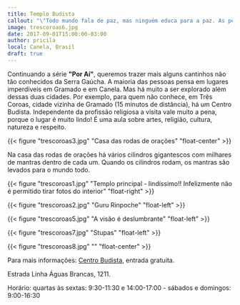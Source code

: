 ```yaml
---
title: Templo Budista
callout: "\"Todo mundo fala de paz, mas ninguém educa para a paz. As pessoas educam apenas para a competição e a competição leva à guerra.\" Pablo Lipnizky"
image: trescoroas6.jpg
date: 2017-09-01T15:00:00-03:00
author: pricila
local: Canela, Brasil
draft: true
---
```


Continuando a série **"Por Aí"**, queremos trazer mais alguns cantinhos não tão conhecidos da Serra Gaúcha. A maioria das pessoas pensa em lugares imperdíveis em Gramado e em Canela. Mas há muito a ser explorado além dessas duas cidades. Por exemplo, para quem não conhece, em Três Coroas, cidade vizinha de Gramado (15 minutos de distância), há um Centro Budista. Independente da profissão religiosa a visita vale muito a pena, porque o lugar é muito lindo! É uma aula sobre artes, religião, cultura, natureza e respeito.

{{< figure "trescoroas3.jpg" "Casa das rodas de orações" "float-center" >}}

Na casa das rodas de orações há vários cilindros gigantescos com milhares de mantras dentro de cada um. Quando os cilindros rodam, os mantras são levados para o mundo todo. 

{{< figure "trescoroas1.jpg" "Templo principal - lindíssimo!! Infelizmente não é permitido tirar fotos do interior" "float-right" >}} 

{{< figure "trescoroas2.jpg" "Guru Rinpoche" "float-left" >}} 
 
{{< figure "trescoroas5.jpg" "A visão é deslumbrante" "float-left" >}} 

{{< figure "trescoroas7.jpg" "Stupas" "float-left" >}}

{{< figure "trescoroas8.jpg" "" "float-center" >}}

Para mais informações: [Centro Budista](http://templobudista.org/), entrada gratuita.

Estrada Linha Águas Brancas, 1211.

Horário: quartas às sextas: 9:30-11:30 e 14:00-17:00 - sábados e domingos: 9:00-16:30

